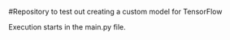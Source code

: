 #Repository to test out creating a custom model for TensorFlow

Execution starts in the main.py file.
